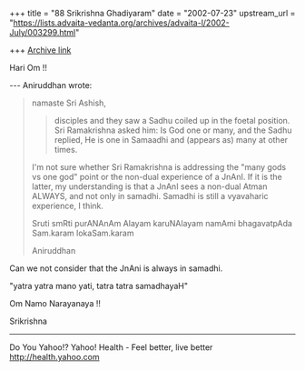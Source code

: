 +++
title = "88 Srikrishna Ghadiyaram"
date = "2002-07-23"
upstream_url = "https://lists.advaita-vedanta.org/archives/advaita-l/2002-July/003299.html"

+++
[Archive link](https://lists.advaita-vedanta.org/archives/advaita-l/2002-July/003299.html)

Hari Om !!


--- Aniruddhan <ani at EE.WASHINGTON.EDU> wrote:
> namaste Sri Ashish,
>
> >disciples and they saw a Sadhu coiled up in the
> foetal position. Sri
> >Ramakrishna asked him: Is God one or many, and the
> Sadhu replied, He is one
> >in Samaadhi and (appears as) many at other times.
>
> I'm not sure whether Sri Ramakrishna is addressing
> the "many gods vs one
> god" point or the non-dual experience of a JnAnI. If
> it is the latter, my
> understanding is that a JnAnI sees a non-dual Atman
> ALWAYS, and not only in
> samadhi. Samadhi is still a vyavaharic experience, I
> think.
>
> Sruti smRti purANAnAm Alayam karuNAlayam
> namAmi bhagavatpAda Sam.karam lokaSam.karam
>
> Aniruddhan

Can we not consider that the JnAni is always in
samadhi.

"yatra yatra mano yati, tatra tatra samadhayaH"

Om Namo Narayanaya !!

Srikrishna

__________________________________________________
Do You Yahoo!?
Yahoo! Health - Feel better, live better
http://health.yahoo.com


